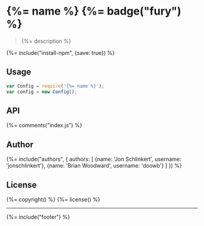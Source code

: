 # {%= name %} {%= badge("fury") %}

> {%= description %}

{%= include("install-npm", {save: true}) %}

## Usage

```js
var Config = require('{%= name %}');
var config = new Config();
```

## API
{%= comments("index.js") %}

## Author
{%= include("authors", {
  authors: [
    {name: 'Jon Schlinkert', username: 'jonschlinkert'},
    {name: 'Brian Woodward', username: 'doowb'}
  ]
}) %}

## License
{%= copyright() %}
{%= license() %}

***

{%= include("footer") %}

[plasma]: https://github.com/jonschlinkert/plasma